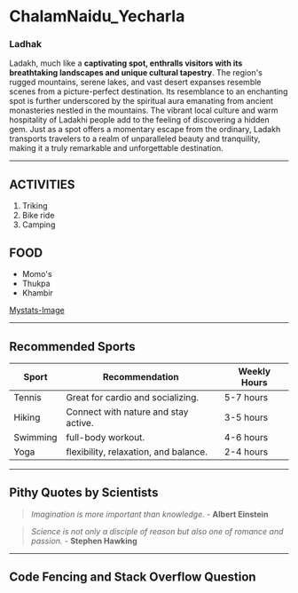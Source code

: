 # ChalamNaidu_Yecharla
### Ladhak

Ladakh, much like a **captivating spot, enthralls visitors with its breathtaking landscapes and unique cultural tapestry**. The region's rugged mountains, serene lakes, and vast desert expanses resemble scenes from a picture-perfect destination. Its resemblance to an enchanting spot is further underscored by the spiritual aura emanating from ancient monasteries nestled in the mountains. The vibrant local culture and warm hospitality of Ladakhi people add to the feeling of discovering a hidden gem. Just as a spot offers a momentary escape from the ordinary, Ladakh transports travelers to a realm of unparalleled beauty and tranquility, making it a truly remarkable and unforgettable destination.

---

## ACTIVITIES

1. Triking 
2. Bike ride
3. Camping 

## FOOD

- Momo's
- Thukpa
- Khambir

[Mystats-Image](https://github.com/CYECHARLA/my2-Yecharla/blob/main/MyStats.md)

---

## Recommended Sports 
| Sport         | Recommendation                                  | Weekly Hours |
|---------------|-------------------------------------------------|--------------|
| Tennis        | Great for cardio and socializing.               | 5-7 hours    |
| Hiking        | Connect with nature and stay active.            | 3-5 hours    |
| Swimming      | full-body workout.                              | 4-6 hours    |
| Yoga          | flexibility, relaxation, and balance.           | 2-4 hours    |

---
## Pithy Quotes by Scientists
>*Imagination is more important than knowledge.* - **Albert Einstein**

> *Science is not only a disciple of reason but also one of romance and passion.* - **Stephen Hawking**
---
## Code Fencing and Stack Overflow Question


